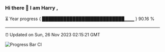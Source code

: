 ### Hi there 👋 I am Harry , 

⏳ Year progress { ███████████████████████████▁▁▁ } 90.16 %

---

⏰ Updated on Sun, 26 Nov 2023 02:15:21 GMT

![Progress Bar CI](https://github.com/duykhang68/duykhang68/workflows/Progress%20Bar%20CI/badge.svg)
